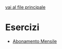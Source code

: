 [vai al file principale](../../README.md)

# Esercizi

- [Abonamento Mensile](Esercizi/Abonamento_Mesnile/)